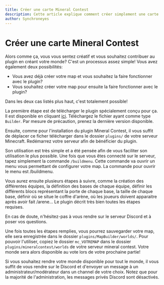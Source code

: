 ```yaml
---
title: Créer une carte Mineral Contest
description: Cette article explique comment créer simplement une carte MineralContest et comment l'intégrer dans le plugin.
author: Synchroneyes
---
```

# Créer une carte Mineral Contest

Alors comme ça, vous vous sentez créatif et vous souhaitez contribuer au plugin en créant votre monde? C'est un processus assez simple!
Vous avez également deux possibilités:
- Vous avez déjà créer votre map et vous souhaitez la faire fonctionner avec le plugin?
- Vous souhaitez créer votre map pour ensuite la faire fonctionner avec le plugin?

Dans les deux cas listés plus haut, c'est totalement possible!


La première étape est de télécharger le plugin spécialement conçu pour ça. Il est disponible en cliquant [ici](/files/). Téléchargez le fichier ayant comme type `Builder`. Par mesure de précaution, prenez la dernière version disponible.

Ensuite, comme pour l'installation du plugin Mineral Contest, il vous suffit de déplacer ce ficher télécharger dans le dossier `plugins/` de votre serveur Minecraft. Redémarrez votre serveur afin de bénéficier du plugin.

Son utilisation est très simple et a été pensée afin de vous faciliter son utilisation le plus possible. Une fois que vous êtes connecté sur le serveur, tapez simplement la commande `/buildmenu`. Cette commande va ouvrir un menu vous permettant de configurer votre map.
La commande pour ouvrir le menu est /buildmenu.

Vous aurez ensuite plusieurs étapes à suivre, comme la création des différentes équipes, la définition des bases de chaque équipe, définir les différents blocs représentant la porte de chaque base, la taille de chaque base, définir où se situe le coffre d'arène, où les joueurs doivent apparaitre après avoir fait /arene... Le plugin décrit très bien toutes les étapes requises.

En cas de doute, n'hésitez-pas à vous rendre sur le serveur Discord et à poser vos questions.

Une fois toutes les étapes remplies, vous pourrez sauvegarder votre map, elle sera enregistrée dans le dossier `plugins/MapBuilder/worlds/`.
Pour pouvoir l'utiliser, copiez le dossier `mc_VOTREMAP` dans le dossier `plugins/mineralcontest/worlds` de votre serveur mineral contest.
Votre monde sera alors disponible au vote lors de votre prochaine partie!

Si vous souhaitez rendre votre monde disponible pour tout le monde, il vous suffit de vous rendre sur le Discord et d'envoyer un message à un administrateur/modérateur dans un channel de votre choix. Notez que pour la majorité de l'administration, les messages privés Discord sont désactivés.